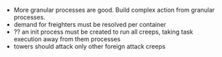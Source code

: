 * More granular processes are good. Build complex action from granular processes.
* demand for freighters must be resolved per container
* ?? an init process must be created to run all creeps, taking task execution away from them processes
* towers should attack only other foreign attack creeps